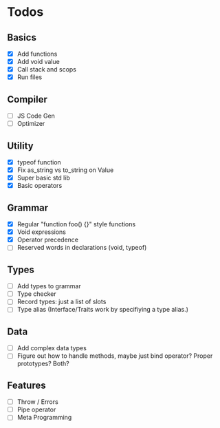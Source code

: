 # Todos

## Basics
- [x] Add functions
- [x] Add void value
- [x] Call stack and scops
- [x] Run files

## Compiler
- [ ] JS Code Gen
- [ ] Optimizer

## Utility
- [x] typeof function
- [x] Fix as_string vs to_string on Value
- [x] Super basic std lib
- [x] Basic operators

## Grammar
- [x] Regular "function foo() {}" style functions
- [x] Void expressions
- [x] Operator precedence
- [ ] Reserved words in declarations (void, typeof)

## Types
- [ ] Add types to grammar
- [ ] Type checker
- [ ] Record types: just a list of slots
- [ ] Type alias (Interface/Traits work by specifiying a type alias.)

## Data
- [ ] Add complex data types
- [ ] Figure out how to handle methods, maybe just bind operator? Proper prototypes? Both?

## Features
- [ ] Throw / Errors
- [ ] Pipe operator
- [ ] Meta Programming
